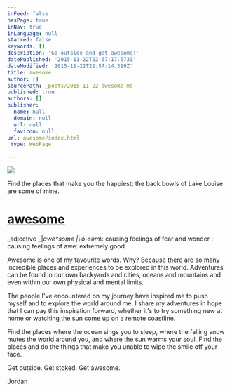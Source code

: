 ```yaml
---
inFeed: false
hasPage: true
inNav: true
inLanguage: null
starred: false
keywords: []
description: 'Go outside and get awesome!'
datePublished: '2015-11-22T22:57:17.673Z'
dateModified: '2015-11-22T22:57:14.319Z'
title: awesome
author: []
sourcePath: _posts/2015-11-22-awesome.md
published: true
authors: []
publisher:
  name: null
  domain: null
  url: null
  favicon: null
url: awesome/index.html
_type: WebPage

---
```

![](https://imgflo.herokuapp.com/graph/vahj1ThiexotieMo/1b58500b9a1778de6e62785bdacd863e/passthrough.jpg?input=https%3A%2F%2Fthe-grid-user-content.s3-us-west-2.amazonaws.com%2F5f44b99a-8fc2-4c2f-91a6-c3ef6a383add.jpg&width=750&height=563)

Find the places that make you the happiest; the back bowls of Lake Louise are some of mine. 

# [awesome][0]

_adjective _|_awe\*some _|_\\ˈȯ-səm\\_: causing feelings of fear and wonder : causing feelings of awe: extremely good

Awesome is one of my favourite words. Why? Because there are so many incredible places and experiences to be explored in this world.  Adventures can be found in our own backyards and cities, oceans and mountains and even within our own physical and mental limits. 

The people I've encountered on my journey have inspired me to push myself and to explore the world around me. I share my adventures in hope that I can pay this inspiration forward, whether it's to try something new at home or watching the sun come up on a remote coastline. 

Find the places where the ocean sings you to sleep, where the falling snow mutes the world around you, and where the sun warms your soul. Find the places and do the things that make you unable to wipe the smile off your face. 

Get outside. Get stoked. Get awesome.

Jordan

[0]: http://www.merriam-webster.com/dictionary/awesome
